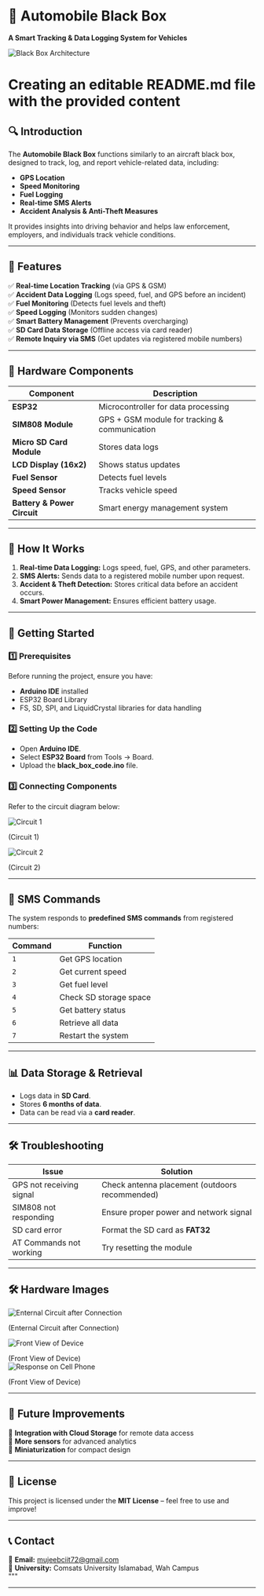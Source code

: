 # 🚗 Automobile Black Box

**A Smart Tracking & Data Logging System for Vehicles**

![Black Box Architecture](./assets/BlockDiagram.jpg) 
# Creating an editable README.md file with the provided content  

## 🔍 Introduction
The **Automobile Black Box** functions similarly to an aircraft black box, designed to track, log, and report vehicle-related data, including:
- **GPS Location**
- **Speed Monitoring**
- **Fuel Logging**
- **Real-time SMS Alerts**
- **Accident Analysis & Anti-Theft Measures**

It provides insights into driving behavior and helps law enforcement, employers, and individuals track vehicle conditions.

---

## 📌 Features
✅ **Real-time Location Tracking** (via GPS & GSM)  
✅ **Accident Data Logging** (Logs speed, fuel, and GPS before an incident)  
✅ **Fuel Monitoring** (Detects fuel levels and theft)  
✅ **Speed Logging** (Monitors sudden changes)  
✅ **Smart Battery Management** (Prevents overcharging)  
✅ **SD Card Data Storage** (Offline access via card reader)  
✅ **Remote Inquiry via SMS** (Get updates via registered mobile numbers)  

---

## 🔧 Hardware Components
| Component         | Description |
|------------------|------------|
| **ESP32**        | Microcontroller for data processing |
| **SIM808 Module** | GPS + GSM module for tracking & communication |
| **Micro SD Card Module** | Stores data logs |
| **LCD Display (16x2)** | Shows status updates |
| **Fuel Sensor** | Detects fuel levels |
| **Speed Sensor** | Tracks vehicle speed |
| **Battery & Power Circuit** | Smart energy management system |

---

## 📜 How It Works
1. **Real-time Data Logging:** Logs speed, fuel, GPS, and other parameters.
2. **SMS Alerts:** Sends data to a registered mobile number upon request.
3. **Accident & Theft Detection:** Stores critical data before an accident occurs.
4. **Smart Power Management:** Ensures efficient battery usage.

---

## 🚀 Getting Started
### 1️⃣ Prerequisites
Before running the project, ensure you have:
- **Arduino IDE** installed
- ESP32 Board Library
- FS, SD, SPI, and LiquidCrystal libraries for data handling

### 2️⃣ Setting Up the Code
- Open **Arduino IDE**.
- Select **ESP32 Board** from Tools → Board.
- Upload the **black_box_code.ino** file.

### 3️⃣ Connecting Components
Refer to the circuit diagram below:

![Circuit 1](./assets/CircuitDiagram1.png)

(Circuit 1)  

![Circuit 2](./assets/CircuitDiagram2.png)

(Circuit 2)  

---

## 📡 SMS Commands
The system responds to **predefined SMS commands** from registered numbers:

| Command | Function |
|---------|----------|
| `1`     | Get GPS location |
| `2`     | Get current speed |
| `3`     | Get fuel level |
| `4`     | Check SD storage space |
| `5`     | Get battery status |
| `6`     | Retrieve all data |
| `7`     | Restart the system |

---

## 📊 Data Storage & Retrieval
- Logs data in **SD Card**.
- Stores **6 months of data**.
- Data can be read via a **card reader**.

---

## 🛠 Troubleshooting
| Issue | Solution |
|------|----------|
| GPS not receiving signal | Check antenna placement (outdoors recommended) |
| SIM808 not responding | Ensure proper power and network signal |
| SD card error | Format the SD card as **FAT32** |
| AT Commands not working | Try resetting the module |

---

## 🛠 Hardware Images

![Enternal Circuit after Connection](./assets/openbox.png)  

(Enternal Circuit after Connection)  

![Front View of Device](./assets/frontview.png)  

(Front View of Device)  
![Response on Cell Phone](./assets/Mobile.png)  

(Front View of Device)  

---

## 📌 Future Improvements
🔹 **Integration with Cloud Storage** for remote data access  
🔹 **More sensors** for advanced analytics  
🔹 **Miniaturization** for compact design  

---

## 📜 License
This project is licensed under the **MIT License** – feel free to use and improve!

---

## 📞 Contact
📩 **Email:** mujeebciit72@gmail.com  
📍 **University:** Comsats University Islamabad, Wah Campus  
"""

---
